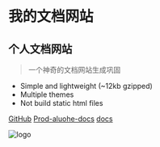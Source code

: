 # 我的文档网站
## 个人文档网站
> 一个神奇的文档网站生成巩固

* Simple and lightweight (~12kb gzipped)
* Multiple themes
* Not build static html files

[GitHub](https://github.com/docsifyjs/docsify/)
[Prod-aluohe-docs](https://github.com/aluohe/aluohe-docs)
[docs](https://aluohe.github.io/aluohe-docs)

![logo](https://aluohe.oss-cn-beijing.aliyuncs.com/aluohe-doc/psbNR6JU662.jpg)